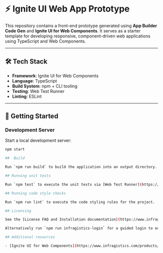 # ⚡ Ignite UI Web App Prototype

This repository contains a front-end prototype generated using **App Builder Code Gen** and **Ignite UI for Web Components**. It serves as a starter template for developing responsive, component-driven web applications using TypeScript and Web Components.

---

## 🛠 Tech Stack

- **Framework**: Ignite UI for Web Components
- **Language**: TypeScript
- **Build System**: npm + CLI tooling
- **Testing**: Web Test Runner
- **Linting**: ESLint

---
## 🚀 Getting Started

### Development Server

Start a local development server:

```bash
npm start

##  Build

Run `npm run build` to build the application into an output directory.

## Running unit tests

Run `npm test` to execute the unit tests via [Web Test Runner](https://modern-web.dev/docs/test-runner/overview). Runs all `.test.ts` files under `./src` folder.

## Running code style checks

Run `npm run lint` to execute the code styling rules for the project.

## Licensing

See the [License FAQ and Installation documentation](https://www.infragistics.com/products/ignite-ui-web-components/web-components/components/general-licensing) for information on how to upgrade to the full licensed package, if the project is using a Trial version of Ignite UI for Web Components, and how to setup your environment and CI to use our licensed npm feed.

Alternatively run `npm run infragistics-login` for a guided login to our licensed feed.

## Additional resources

- [Ignite UI for Web Components](https://www.infragistics.com/products/ignite-ui-web-components) - to learn more about the product or to dive into component specifics and showcases.
